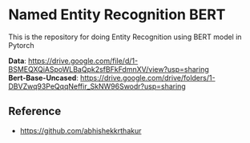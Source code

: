 # Named Entity Recognition BERT
This is the repository for doing Entity Recognition using BERT model in Pytorch

**Data**: https://drive.google.com/file/d/1-BSMEQXQiASpoWLBaQpk2sfBFkFdmnXV/view?usp=sharing
<br>
**Bert-Base-Uncased**: https://drive.google.com/drive/folders/1-DBVZwq93PeQqqNeffir_SkNW96Swodr?usp=sharing

## Reference
- https://github.com/abhishekkrthakur
